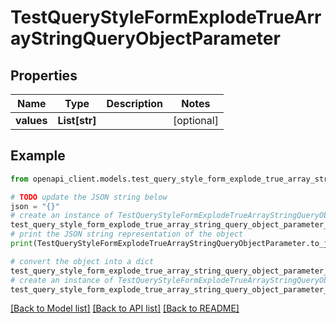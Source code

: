 # TestQueryStyleFormExplodeTrueArrayStringQueryObjectParameter


## Properties

Name | Type | Description | Notes
------------ | ------------- | ------------- | -------------
**values** | **List[str]** |  | [optional] 

## Example

```python
from openapi_client.models.test_query_style_form_explode_true_array_string_query_object_parameter import TestQueryStyleFormExplodeTrueArrayStringQueryObjectParameter

# TODO update the JSON string below
json = "{}"
# create an instance of TestQueryStyleFormExplodeTrueArrayStringQueryObjectParameter from a JSON string
test_query_style_form_explode_true_array_string_query_object_parameter_instance = TestQueryStyleFormExplodeTrueArrayStringQueryObjectParameter.from_json(json)
# print the JSON string representation of the object
print(TestQueryStyleFormExplodeTrueArrayStringQueryObjectParameter.to_json())

# convert the object into a dict
test_query_style_form_explode_true_array_string_query_object_parameter_dict = test_query_style_form_explode_true_array_string_query_object_parameter_instance.to_dict()
# create an instance of TestQueryStyleFormExplodeTrueArrayStringQueryObjectParameter from a dict
test_query_style_form_explode_true_array_string_query_object_parameter_from_dict = TestQueryStyleFormExplodeTrueArrayStringQueryObjectParameter.from_dict(test_query_style_form_explode_true_array_string_query_object_parameter_dict)
```
[[Back to Model list]](../README.md#documentation-for-models) [[Back to API list]](../README.md#documentation-for-api-endpoints) [[Back to README]](../README.md)


